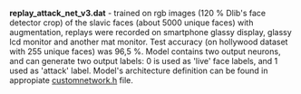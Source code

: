 **replay_attack_net_v3.dat** - trained on rgb images (120 % Dlib's face detector crop) of the slavic faces (about 5000 unique faces) with augmentation, replays were recorded on smartphone glassy display, glassy lcd monitor and another mat monitor. Test accuracy (on hollywood dataset with 255 unique faces) was 96,5 %. Model contains two output neurons, and can generate two output labels: 0 is used as 'live' face labels, and 1 used as 'attack' label. Model's architecture definition can be found in appropiate [customnetwork.h](https://github.com/pi-null-mezon/FaceAntiSpoofing/blob/228c90b90d3d93c81415ca2d95b15c447d5a2222/ReplayAttack/Learner/customnetwork.h#L84) file.  
